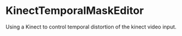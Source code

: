 KinectTemporalMaskEditor
========================

Using a Kinect to control temporal distortion of the kinect video input.